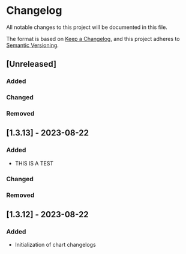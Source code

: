 # Changelog

All notable changes to this project will be documented in this file.

The format is based on [Keep a Changelog](https://keepachangelog.com/en/1.0.0/), and this project adheres to [Semantic Versioning](https://semver.org/spec/v2.0.0.html).

## [Unreleased]
### Added


### Changed


### Removed

## [1.3.13] - 2023-08-22
### Added
- THIS IS A TEST

### Changed


### Removed

## [1.3.12] - 2023-08-22

### Added
- Initialization of chart changelogs


